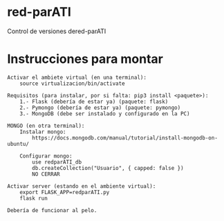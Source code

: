 # red-parATI
Control de versiones dered-parATI

# Instrucciones para montar
    Activar el ambiete virtual (en una terminal):
        source virtualizacion/bin/activate

    Requisitos (para instalar, por si falta: pip3 install <paquete>):
        1.- Flask (debería de estar ya) (paquete: flask)
        2.- Pymongo (debería de estar ya) (paquete: pymongo)
        3.- MongoDB (debe ser instalado y configurado en la PC)

    MONGO (en otra terminal):
        Instalar mongo:
            https://docs.mongodb.com/manual/tutorial/install-mongodb-on-ubuntu/

        Configurar mongo:
            use redparATI_db
            db.createCollection("Usuario", { capped: false })
            NO CERRAR
    
    Activar server (estando en el ambiente virtual):
        export FLASK_APP=redparATI.py
        flask run
    
    Debería de funcionar al pelo.